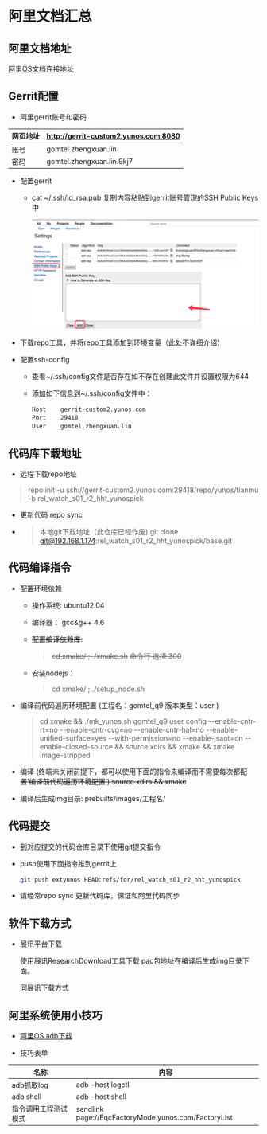 # 阿里文档汇总

## 阿里文档地址

[阿里OS文档连接地址](https://developer.alios.cn/#/md%2Fdevelopercenter%2F%E5%A6%82%E4%BD%95%E8%8E%B7%E5%BE%97%E5%92%8C%E4%BD%BF%E7%94%A8%E6%BA%90%E7%A0%81%2F%E4%BD%BF%E7%94%A8%E6%8C%87%E5%8D%97%2F%E6%90%AD%E5%BB%BA%E7%BC%96%E8%AF%91%E7%8E%AF%E5%A2%83.md?docversion=0)

## Gerrit配置

- 阿里gerrit账号和密码

网页地址  |  <http://gerrit-custom2.yunos.com:8080>
--|--
账号  |  gomtel.zhengxuan.lin
密码  |  gomtel.zhengxuan.lin.9kj7

- 配置gerrit

  - cat ~/.ssh/id_rsa.pub  复制内容粘贴到gerrit账号管理的SSH Public Keys中

    ![gerrit-sshkey](gerrit-sshkey.jpg)

- 下载repo工具，并将repo工具添加到环境变量（此处不详细介绍）
- 配置ssh-config
  - 查看~/.ssh/config文件是否存在如不存在创建此文件并设置权限为644
  - 添加如下信息到~/.ssh/config文件中：

    ```bash
    Host    gerrit-custom2.yunos.com
    Port    29418
    User    gomtel.zhengxuan.lin
    ```

## 代码库下载地址

- 远程下载repo地址

> repo init -u ssh://gerrit-custom2.yunos.com:29418/repo/yunos/tianmu -b rel_watch_s01_r2_hht_yunospick

- 更新代码 repo sync

- > 本地git下载地址（此仓库已经作废) git clone git@192.168.1.174:rel_watch_s01_r2_hht_yunospick/base.git

## 代码编译指令

- 配置环境依赖
  - 操作系统:  ubuntu12.04
  - 编译器：   gcc&g++ 4.6
  - ~~配置编译依赖库:~~

    > ~~cd xmake/ ; ./xmake.sh~~
    ~~命令行 选择 300~~

  - 安装nodejs：

    > cd xmake/ ; ./setup_node.sh

- 编译前代码遍历环境配置 (工程名：gomtel_q9 版本类型：user )
    >cd xmake && ./mk_yunos.sh gomtel_q9 user config --enable-cntr-rt=no --enable-cntr-cvg=no --enable-cntr-hal=no --enable-unified-surface=yes --with-permission=no --enable-jsaot=on --enable-closed-source && source xdirs && xmake && xmake image-stripped

- ~~编译 (终端未关闭前提下，都可以使用下面的指令来编译而不需要每次都配置‘编译前代码遍历环境配置’)
    source xdirs && xmake~~

- 编译后生成img目录: prebuilts/images/工程名/

## 代码提交

- 到对应提交的代码仓库目录下使用git提交指令
- push使用下面指令推到gerrit上

    ```bash
    git push extyunos HEAD:refs/for/rel_watch_s01_r2_hht_yunospick
    ```

- 请经常repo sync 更新代码库，保证和阿里代码同步

## 软件下载方式

- 展讯平台下载

    使用展讯ResearchDownload工具下载 pac包地址在编译后生成img目录下面。

    同展讯下载方式

## 阿里系统使用小技巧

- [阿里OS adb下载][5241dcc6]

[5241dcc6]: adb-yunos4.0.tar.gz

- 技巧表单

名称  |  内容
--|--
adb抓取log  | adb -host logctl
adb shell  |  adb -host shell
指令调用工程测试模式 | sendlink page://EqcFactoryMode.yunos.com/FactoryList
